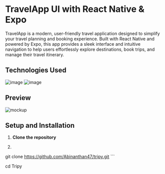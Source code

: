 # TravelApp UI with React Native & Expo

TravelApp is a modern, user-friendly travel application designed to simplify your travel planning and booking experience. Built with React Native and powered by Expo, this app provides a sleek interface and intuitive navigation to help users effortlessly explore destinations, book trips, and manage their travel itinerary.

## Technologies Used

![image](https://github.com/Abinanthan47/Tripy/assets/143276733/612614f5-67dc-44d7-b566-6ea3a06d6ad0) ![image](https://github.com/Abinanthan47/Tripy/assets/143276733/a6c2a538-1d07-469e-a5dd-3fe656602852)

## Preview

![mockup](https://github.com/Abinanthan47/Tripy/assets/143276733/02a2ba2a-fb30-4ab6-b898-02d53da1a54b)

## Setup and Installation

1. **Clone the repository**
2.   ```
   git clone https://github.com/Abinanthan47/tripy.git ```
   
   cd Tripy

   


